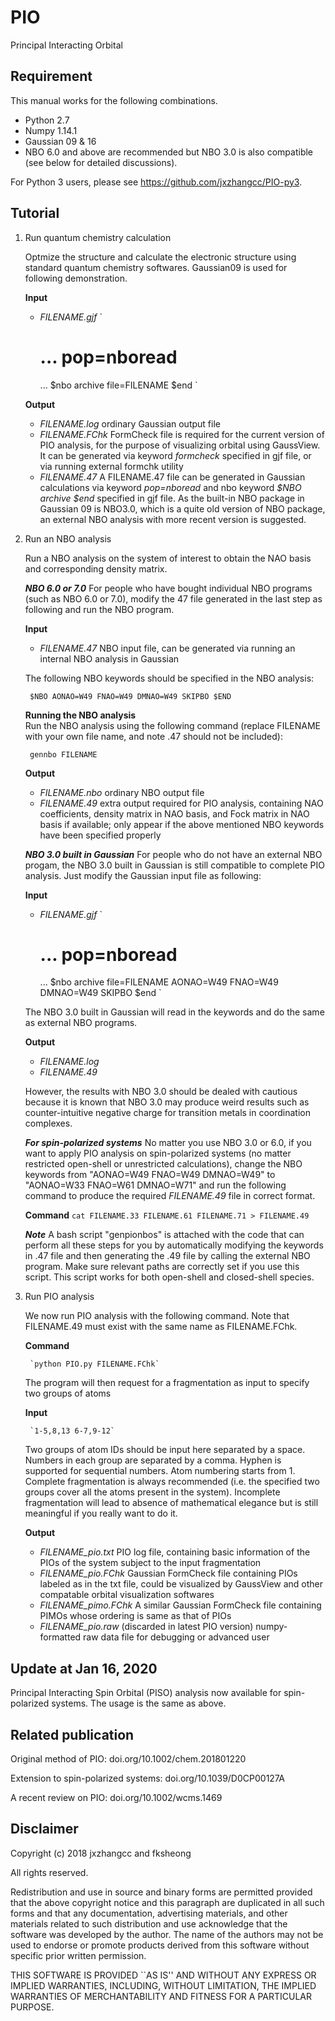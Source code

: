 # PIO
Principal Interacting Orbital

Requirement
---
This manual works for the following combinations.
- Python 2.7
- Numpy 1.14.1
- Gaussian 09 & 16
- NBO 6.0 and above are recommended but NBO 3.0 is also compatible (see below for detailed discussions).

For Python 3 users, please see https://github.com/jxzhangcc/PIO-py3.

Tutorial
---
1. Run quantum chemistry calculation
    
    Optmize the structure and calculate the electronic structure using standard quantum chemistry softwares. Gaussian09 is used for following demonstration.
    
    **Input**
    - *FILENAME.gjf*
        `
        # ... pop=nboread
        ...
         $nbo archive file=FILENAME $end
        `
    
    **Output**
    - *FILENAME.log*
        ordinary Gaussian output file
    - *FILENAME.FChk*
        FormCheck file is required for the current version of PIO analysis, for the purpose of visualizing orbital using GaussView. It can be generated via keyword *formcheck* specified in gjf file, or via running external formchk utility
    - *FILENAME.47*
        A FILENAME.47 file can be generated in Gaussian calculations via keyword *pop=nboread* and nbo keyword *$NBO archive $end* specified in gjf file. As the built-in NBO package in Gaussian 09 is NBO3.0, which is a quite old version of NBO package, an external NBO analysis with more recent version is suggested. 

2. Run an NBO analysis

    Run a NBO analysis on the system of interest to obtain the NAO basis and corresponding density matrix.
    
    ***NBO 6.0 or 7.0***
    For people who have bought individual NBO programs (such as NBO 6.0 or 7.0), modify the 47 file generated in the last step as following and run the NBO program.
    
    **Input**
    - *FILENAME.47*
        NBO input file, can be generated via running an internal NBO analysis in Gaussian
    
    The following NBO keywords should be specified in the NBO analysis:
    
        $NBO AONAO=W49 FNAO=W49 DMNAO=W49 SKIPBO $END
   
    **Running the NBO analysis**         
    Run the NBO analysis using the following command (replace FILENAME with your own file name, and note .47 should not be included):
    
        gennbo FILENAME
    
    **Output**
    - *FILENAME.nbo*
        ordinary NBO output file
    - *FILENAME.49*
        extra output required for PIO analysis, containing NAO coefficients, density matrix in NAO basis, and Fock matrix in NAO basis if available; only appear if the above mentioned NBO keywords have been specified properly
    
    ***NBO 3.0 built in Gaussian***
    For people who do not have an external NBO progam, the NBO 3.0 built in Gaussian is still compatible to complete PIO analysis. Just modify the Gaussian input file as following:
    
    **Input**
    - *FILENAME.gjf*
        `
        # ... pop=nboread
        ...
         $nbo archive file=FILENAME AONAO=W49 FNAO=W49 DMNAO=W49 SKIPBO $end
        `
    
    The NBO 3.0 built in Gaussian will read in the keywords and do the same as external NBO programs.
    
    **Output**
    - *FILENAME.log*
    - *FILENAME.49*
    
    However, the results with NBO 3.0 should be dealed with cautious because it is known that NBO 3.0 may produce weird results such as counter-intuitive negative charge for transition metals in coordination complexes.
        
    ***For spin-polarized systems***
    No matter you use NBO 3.0 or 6.0, if you want to apply PIO analysis on spin-polarized systems (no matter restricted open-shell or unrestricted calculations), change the NBO keywords from "AONAO=W49 FNAO=W49 DMNAO=W49" to "AONAO=W33 FNAO=W61 DMNAO=W71" and run the following command to produce the required *FILENAME.49* file in correct format.
    
    **Command**
        `cat FILENAME.33 FILENAME.61 FILENAME.71 > FILENAME.49`

    ***Note***
    A bash script "genpionbos" is attached with the code that can perform all these steps for you by automatically modifying the keywords in .47 file and then generating the .49 file by calling the external NBO program. Make sure relevant paths are correctly set if you use this script. This script works for both open-shell and closed-shell species.

3. Run PIO analysis

    We now run PIO analysis with the following command. Note that FILENAME.49 must exist with the same name as FILENAME.FChk.
    
    **Command**
    
        `python PIO.py FILENAME.FChk`
    
    The program will then request for a fragmentation as input to specify two groups of atoms
    
    **Input**
    
        `1-5,8,13 6-7,9-12`
    
    Two groups of atom IDs should be input here separated by a space. Numbers in each group are separated by a comma. Hyphen is supported for sequential numbers. Atom numbering starts from 1. Complete fragmentation is always recommended (i.e. the specified two groups cover all the atoms present in the system). Incomplete fragmentation will lead to absence of mathematical elegance but is still meaningful if you really want to do it.

    **Output**
    - *FILENAME_pio.txt*
        PIO log file, containing basic information of the PIOs of the system subject to the input fragmentation
    - *FILENAME_pio.FChk*
        Gaussian FormCheck file containing PIOs labeled as in the txt file, could be visualized by GaussView and other compatable orbital visualization softwares
    - *FILENAME_pimo.FChk*
        A similar Gaussian FormCheck file containing PIMOs whose ordering is same as that of PIOs
    - *FILENAME_pio.raw* (discarded in latest PIO version)
        numpy-formatted raw data file for debugging or advanced user

Update at Jan 16, 2020
---
Principal Interacting Spin Orbital (PISO) analysis now available for spin-polarized systems. The usage is the same as above.

Related publication
---
Original method of PIO: doi.org/10.1002/chem.201801220

Extension to spin-polarized systems: doi.org/10.1039/D0CP00127A

A recent review on PIO: doi.org/10.1002/wcms.1469

Disclaimer
---
Copyright (c) 2018 jxzhangcc and fksheong

All rights reserved.

Redistribution and use in source and binary forms are permitted provided that the above copyright notice and this paragraph are duplicated in all such forms and that any documentation, advertising materials, and other materials related to such distribution and use acknowledge that the software was developed by the author. The name of the authors may not be used to endorse or promote products derived from this software without specific prior written permission.

THIS SOFTWARE IS PROVIDED ``AS IS'' AND WITHOUT ANY EXPRESS OR IMPLIED WARRANTIES, INCLUDING, WITHOUT LIMITATION, THE IMPLIED WARRANTIES OF MERCHANTABILITY AND FITNESS FOR A PARTICULAR PURPOSE.
